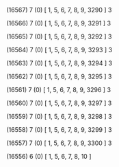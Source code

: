 (16567) 7 (0) [ 1, 5, 6, 7, 8, 9, 3290 ] 3 


(16566) 7 (0) [ 1, 5, 6, 7, 8, 9, 3291 ] 3 


(16565) 7 (0) [ 1, 5, 6, 7, 8, 9, 3292 ] 3 


(16564) 7 (0) [ 1, 5, 6, 7, 8, 9, 3293 ] 3 


(16563) 7 (0) [ 1, 5, 6, 7, 8, 9, 3294 ] 3 


(16562) 7 (0) [ 1, 5, 6, 7, 8, 9, 3295 ] 3 


(16561) 7 (0) [ 1, 5, 6, 7, 8, 9, 3296 ] 3 


(16560) 7 (0) [ 1, 5, 6, 7, 8, 9, 3297 ] 3 


(16559) 7 (0) [ 1, 5, 6, 7, 8, 9, 3298 ] 3 


(16558) 7 (0) [ 1, 5, 6, 7, 8, 9, 3299 ] 3 


(16557) 7 (0) [ 1, 5, 6, 7, 8, 9, 3300 ] 3 


(16556) 6 (0) [ 1, 5, 6, 7, 8, 10 ]  

